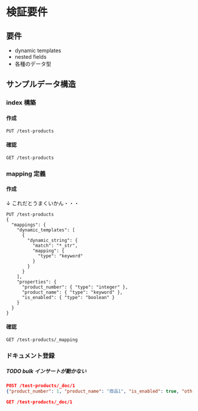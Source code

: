 # 検証要件

## 要件

- dynamic templates
- nested fields
- 各種のデータ型

## サンプルデータ構造

### index 構築

#### 作成

```curl
PUT /test-products
```

#### 確認

```curl
GET /test-products
```

### mapping 定義

#### 作成

↓ これだとうまくいかん・・・

```curl
PUT /test-products
{
  "mappings": {
    "dynamic_templates": [
      {
        "dynamic_string": {
          "match": "*_str",
          "mapping": {
            "type": "keyword"
          }
        }
      }
    ],
    "properties": {
      "product_number": { "type": "integer" },
      "product_name": { "type": "keyword" },
      "is_enabled": { "type": "boolean" }
    }
  }
}
```

#### 確認

```curl
GET /test-products/_mapping
```

### ドキュメント登録

##### TODO bulk インサートが動かない

```json
POST /test-products/_doc/1
{"product_number": 1, "product_name": "商品1", "is_enabled": true, "other_str": "hoge"}

GET /test-products/_doc/1
```
